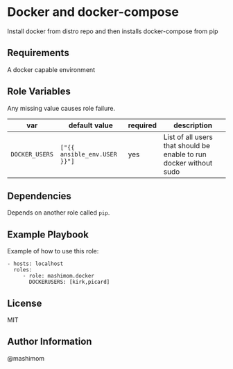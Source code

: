 # Docker and docker-compose

Install docker from distro repo and then installs docker-compose from pip 

## Requirements

A docker capable environment

## Role Variables

Any missing value causes role failure.

| var | default value | required | description |
|-----|---------------|----------|-------------|
| `DOCKER_USERS` | `["{{ ansible_env.USER }}"]` | yes | List of all users that should be enable to run docker without sudo |

## Dependencies

Depends on another role called `pip`.

## Example Playbook

Example of how to use this role:

    - hosts: localhost
      roles:
         - role: mashimom.docker
           DOCKERUSERS: [kirk,picard]

## License

MIT

## Author Information

@mashimom